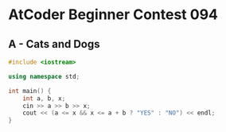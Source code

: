 # AtCoder Beginner Contest 094
## A - Cats and Dogs
```cpp
#include <iostream>

using namespace std;

int main() {
    int a, b, x;
    cin >> a >> b >> x;
    cout << (a <= x && x <= a + b ? "YES" : "NO") << endl;
}
```
